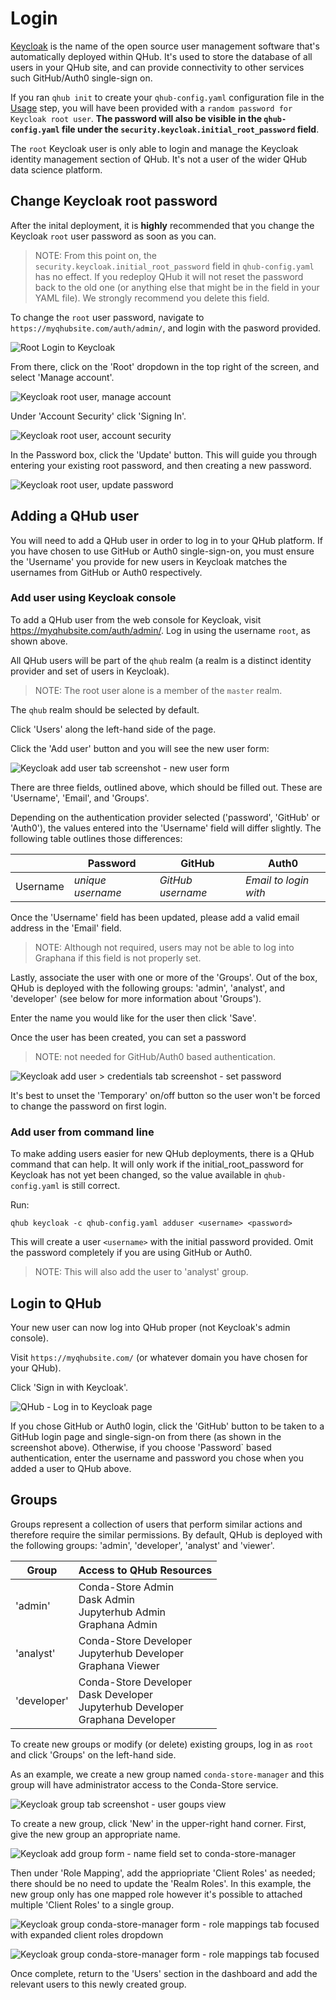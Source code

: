 # Login

[Keycloak](https://www.keycloak.org/) is the name of the open source user management software that's automatically deployed within QHub. It's used to store the database of all users in your QHub site, and can provide connectivity to other services such GitHub/Auth0 single-sign on.

If you ran `qhub init` to create your `qhub-config.yaml` configuration file in the [Usage](usage.md) step, you will have been provided with a `random password for Keycloak root user`. **The password will also be visible in the `qhub-config.yaml` file under the `security.keycloak.initial_root_password` field**.

The `root` Keycloak user is only able to login and manage the Keycloak identity management section of QHub. It's not a user of the wider QHub data science platform.

## Change Keycloak root password

After the inital deployment, it is **highly** recommended that you change the Keycloak `root` user password as soon as you can.
> NOTE: From this point on, the `security.keycloak.initial_root_password` field in `qhub-config.yaml` has no effect. If you redeploy QHub it will not reset the password back to the old one (or anything else that might be in the field in your YAML file). We strongly recommend you delete this field.

To change the `root` user password, navigate to `https://myqhubsite.com/auth/admin/`, and login with the pasword provided.

![Root Login to Keycloak](../images/keycloak_master_login.png)

From there, click on the 'Root' dropdown in the top right of the screen, and select 'Manage account'.

![Keycloak root user, manage account](../images/keycloak_root_user_manage_account.png)

Under 'Account Security' click 'Signing In'.

![Keycloak root user, account security](../images/keycloak_root_user_account_security.png)

In the Password box, click the 'Update' button. This will guide you through entering your existing root password, and then creating a new password.

![Keycloak root user, update password](../images/keycloak_root_user_update_password.png)


## Adding a QHub user

You will need to add a QHub user in order to log in to your QHub platform. If you have chosen to use GitHub or Auth0 single-sign-on, you must ensure the 'Username' you provide for new users in Keycloak matches the usernames from GitHub or Auth0 respectively.

### Add user using Keycloak console

To add a QHub user from the web console for Keycloak, visit <https://myqhubsite.com/auth/admin/>. Log in using the username `root`, as shown above.

All QHub users will be part of the `qhub` realm (a realm is a distinct identity provider and set of users in Keycloak).
> NOTE: The root user alone is a member of the `master` realm.

The `qhub` realm should be selected by default.

Click 'Users' along the left-hand side of the page.

Click the 'Add user' button and you will see the new user form:

![Keycloak add user tab screenshot - new user form ](../images/keycloak_add_users.png)

There are three fields, outlined above, which should be filled out. These are 'Username', 'Email', and 'Groups'.

Depending on the authentication provider selected ('password', 'GitHub' or 'Auth0'), the values entered into the 'Username' field will differ slightly. The following table outlines those differences:

|   | Password  | GitHub  | Auth0   |
|---|---|---|---|
| Username | *unique username*  | *GitHub username* | *Email to login with* |

Once the 'Username' field has been updated, please add a valid email address in the 'Email' field.
> NOTE: Although not required, users may not be able to log into Graphana if this field is not properly set.

Lastly, associate the user with one or more of the 'Groups'. Out of the box, QHub is deployed with the following groups: 'admin', 'analyst', and 'developer' (see below for more information about 'Groups').

Enter the name you would like for the user then click 'Save'.

Once the user has been created, you can set a password
> NOTE: not needed for GitHub/Auth0 based authentication.

![Keycloak add user > credentials tab screenshot - set password](../images/keycloak_user_password.png)

It's best to unset the 'Temporary' on/off button so the user won't be forced to change the password on first login.

### Add user from command line

To make adding users easier for new QHub deployments, there is a QHub command that can help. It will only work if the initial_root_password for Keycloak has not yet been changed, so the value available in `qhub-config.yaml` is still correct.

Run:

```shell
qhub keycloak -c qhub-config.yaml adduser <username> <password>
```

This will create a user  `<username>` with the initial password provided. Omit the password completely if you are using GitHub or Auth0.
> NOTE: This will also add the user to 'analyst' group.

## Login to QHub

Your new user can now log into QHub proper (not Keycloak's admin console).

Visit `https://myqhubsite.com/` (or whatever domain you have chosen for your QHub).

Click 'Sign in with Keycloak'.

![QHub - Log in to Keycloak page](../images/keycloak_qhub_login.png)

If you chose GitHub or Auth0 login, click the 'GitHub' button to be taken to a GitHub login page and single-sign-on from there (as shown in the screenshot above). Otherwise, if you choose 'Password` based authentication, enter the username and password you chose when you added a user to QHub above.

## Groups

Groups represent a collection of users that perform similar actions and therefore require the similar permissions. By default, QHub is deployed with the following groups: 'admin', 'developer', 'analyst' and 'viewer'.

| Group | Access to QHub Resources |
|---|---|
| 'admin' | Conda-Store Admin <br> Dask Admin <br> Jupyterhub Admin <br> Graphana Admin |
| 'analyst' | Conda-Store Developer <br> Jupyterhub Developer <br> Graphana Viewer |
| 'developer' | Conda-Store Developer <br> Dask Developer <br> Jupyterhub Developer <br> Graphana Developer |

To create new groups or modify (or delete) existing groups, log in as `root` and click 'Groups' on the left-hand side.

As an example, we create a new group named `conda-store-manager` and this group will have administrator access to the Conda-Store service.

![Keycloak group tab screenshot - user goups view](../images/keycloak_groups.png)

To create a new group, click 'New' in the upper-right hand corner. First, give the new group an appropriate name.

![Keycloak add group form - name field set to conda-store-manager](../images/keycloak_new_group1.png)

Then under 'Role Mapping', add the appriopriate 'Client Roles' as needed; there should be no need to update the 'Realm Roles'. In this example, the new group only has one mapped role however it's possible to attached multiple 'Client Roles' to a single group.

![Keycloak group conda-store-manager form - role mappings tab focused with expanded client roles  dropdown](../images/keycloak_new_group2.png)

![Keycloak group conda-store-manager form - role mappings tab focused ](../images/keycloak_new_group3.png)

Once complete, return to the 'Users' section in the dashboard and add the relevant users to this newly created group.
